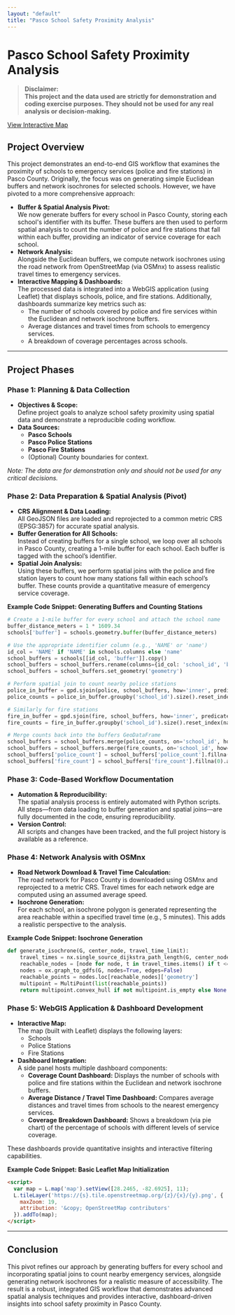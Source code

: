 ```yaml
---
layout: "default"
title: "Pasco School Safety Proximity Analysis"
---
```


# Pasco School Safety Proximity Analysis

> **Disclaimer:**  
> **This project and the data used are strictly for demonstration and coding exercise purposes. They should not be used for any real analysis or decision-making.**

[View Interactive Map](map.html)

## Project Overview

This project demonstrates an end-to-end GIS workflow that examines the proximity of schools to emergency services (police and fire stations) in Pasco County. Originally, the focus was on generating simple Euclidean buffers and network isochrones for selected schools. However, we have pivoted to a more comprehensive approach:

- **Buffer & Spatial Analysis Pivot:**  
  We now generate buffers for every school in Pasco County, storing each school's identifier with its buffer. These buffers are then used to perform spatial analysis to count the number of police and fire stations that fall within each buffer, providing an indicator of service coverage for each school.
- **Network Analysis:**  
  Alongside the Euclidean buffers, we compute network isochrones using the road network from OpenStreetMap (via OSMnx) to assess realistic travel times to emergency services.
- **Interactive Mapping & Dashboards:**  
  The processed data is integrated into a WebGIS application (using Leaflet) that displays schools, police, and fire stations. Additionally, dashboards summarize key metrics such as:
  - The number of schools covered by police and fire services within the Euclidean and network isochrone buffers.
  - Average distances and travel times from schools to emergency services.
  - A breakdown of coverage percentages across schools.

---

## Project Phases

### Phase 1: Planning & Data Collection
- **Objectives & Scope:**  
  Define project goals to analyze school safety proximity using spatial data and demonstrate a reproducible coding workflow.
- **Data Sources:**  
  - **Pasco Schools**
  - **Pasco Police Stations**
  - **Pasco Fire Stations**
  - (Optional) County boundaries for context.
  
*Note: The data are for demonstration only and should not be used for any critical decisions.*

### Phase 2: Data Preparation & Spatial Analysis (Pivot)
- **CRS Alignment & Data Loading:**  
  All GeoJSON files are loaded and reprojected to a common metric CRS (EPSG:3857) for accurate spatial analysis.
- **Buffer Generation for All Schools:**  
  Instead of creating buffers for a single school, we loop over all schools in Pasco County, creating a 1-mile buffer for each school. Each buffer is tagged with the school’s identifier.
- **Spatial Join Analysis:**  
  Using these buffers, we perform spatial joins with the police and fire station layers to count how many stations fall within each school’s buffer. These counts provide a quantitative measure of emergency service coverage.

**Example Code Snippet: Generating Buffers and Counting Stations**

```python
# Create a 1-mile buffer for every school and attach the school name
buffer_distance_meters = 1 * 1609.34
schools['buffer'] = schools.geometry.buffer(buffer_distance_meters)

# Use the appropriate identifier column (e.g., 'NAME' or 'name')
id_col = 'NAME' if 'NAME' in schools.columns else 'name'
school_buffers = schools[[id_col, 'buffer']].copy()
school_buffers = school_buffers.rename(columns={id_col: 'school_id', 'buffer': 'geometry'})
school_buffers = school_buffers.set_geometry('geometry')

# Perform spatial join to count nearby police stations
police_in_buffer = gpd.sjoin(police, school_buffers, how='inner', predicate='within')
police_counts = police_in_buffer.groupby('school_id').size().reset_index(name='police_count')

# Similarly for fire stations
fire_in_buffer = gpd.sjoin(fire, school_buffers, how='inner', predicate='within')
fire_counts = fire_in_buffer.groupby('school_id').size().reset_index(name='fire_count')

# Merge counts back into the buffers GeoDataFrame
school_buffers = school_buffers.merge(police_counts, on='school_id', how='left')
school_buffers = school_buffers.merge(fire_counts, on='school_id', how='left')
school_buffers['police_count'] = school_buffers['police_count'].fillna(0).astype(int)
school_buffers['fire_count'] = school_buffers['fire_count'].fillna(0).astype(int)
```

### Phase 3: Code-Based Workflow Documentation
- **Automation & Reproducibility:**  
  The spatial analysis process is entirely automated with Python scripts. All steps—from data loading to buffer generation and spatial joins—are fully documented in the code, ensuring reproducibility.
- **Version Control:**  
  All scripts and changes have been tracked, and the full project history is available as a reference.

### Phase 4: Network Analysis with OSMnx
- **Road Network Download & Travel Time Calculation:**  
  The road network for Pasco County is downloaded using OSMnx and reprojected to a metric CRS. Travel times for each network edge are computed using an assumed average speed.
- **Isochrone Generation:**  
  For each school, an isochrone polygon is generated representing the area reachable within a specified travel time (e.g., 5 minutes). This adds a realistic perspective to the analysis.

**Example Code Snippet: Isochrone Generation**

```python
def generate_isochrone(G, center_node, travel_time_limit):
    travel_times = nx.single_source_dijkstra_path_length(G, center_node, weight='travel_time')
    reachable_nodes = [node for node, t in travel_times.items() if t <= travel_time_limit]
    nodes = ox.graph_to_gdfs(G, nodes=True, edges=False)
    reachable_points = nodes.loc[reachable_nodes]['geometry']
    multipoint = MultiPoint(list(reachable_points))
    return multipoint.convex_hull if not multipoint.is_empty else None
```

### Phase 5: WebGIS Application & Dashboard Development
- **Interactive Map:**  
  The map (built with Leaflet) displays the following layers:
  - Schools
  - Police Stations
  - Fire Stations
- **Dashboard Integration:**  
  A side panel hosts multiple dashboard components:
  - **Coverage Count Dashboard:** Displays the number of schools with police and fire stations within the Euclidean and network isochrone buffers.
  - **Average Distance / Travel Time Dashboard:** Compares average distances and travel times from schools to the nearest emergency services.
  - **Coverage Breakdown Dashboard:** Shows a breakdown (via pie chart) of the percentage of schools with different levels of service coverage.
  
These dashboards provide quantitative insights and interactive filtering capabilities.

**Example Code Snippet: Basic Leaflet Map Initialization**

```html
<script>
  var map = L.map('map').setView([28.2465, -82.6925], 11);
  L.tileLayer('https://{s}.tile.openstreetmap.org/{z}/{x}/{y}.png', {
    maxZoom: 19,
    attribution: '&copy; OpenStreetMap contributors'
  }).addTo(map);
</script>
```

---

## Conclusion

This pivot refines our approach by generating buffers for every school and incorporating spatial joins to count nearby emergency services, alongside generating network isochrones for a realistic measure of accessibility. The result is a robust, integrated GIS workflow that demonstrates advanced spatial analysis techniques and provides interactive, dashboard-driven insights into school safety proximity in Pasco County.

